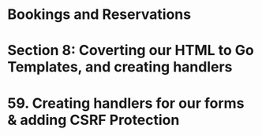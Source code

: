 # Bookings and Reservations

# Section 8: Coverting our HTML to Go Templates, and creating handlers

# 59. Creating handlers for our forms & adding CSRF Protection
